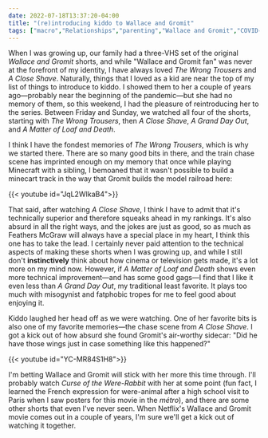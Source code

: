 ```yaml
---
date: 2022-07-18T13:37:20-04:00
title: "(re)introducing kiddo to Wallace and Gromit"
tags: ["macro","Relationships","parenting","Wallace and Gromit","COVID-19","Minecraft"]
---
```


When I was growing up, our family had a three-VHS set of the original *Wallace and Gromit* shorts, and while "Wallace and Gromit fan" was never at the forefront of my identity, I have always loved *The Wrong Trousers* and *A Close Shave*. Naturally, things that I loved as a kid are near the top of my list of things to introduce to kiddo. I showed them to her a couple of years ago—probably near the beginning of the pandemic—but she had no memory of them, so this weekend, I had the pleasure of reintroducing her to the series. Between Friday and Sunday, we watched all four of the shorts, starting with *The Wrong Trousers*, then *A Close Shave*, *A Grand Day Out*, and *A Matter of Loaf and Death*. 

I think I have the fondest memories of *The Wrong Trousers*, which is why we started there. There are so many good bits in there, and the train chase scene has imprinted enough on my memory that once while playing Minecraft with a sibling, I bemoaned that it wasn't possible to build a minecart track in the way that Gromit builds the model railroad here:

{{< youtube id="JqL2WIkaB4">}}

That said, after watching *A Close Shave*, I think I have to admit that it's technically superior and therefore squeaks ahead in my rankings. It's also absurd in all the right ways, and the jokes are just as good, so as much as Feathers McGraw will always have a special place in my heart, I think this one has to take the lead. I certainly never paid attention to the technical aspects of making these shorts when I was growing up, and while I still don't **instinctively** think about how cinema or television gets made, it's a lot more on my mind now. However, if *A Matter of Loaf and Death* shows even more technical improvement—and has some good gags—I find that I like it even less than *A Grand Day Out*, my traditional least favorite. It plays too much with misogynist and fatphobic tropes for me to feel good about enjoying it. 

Kiddo laughed her head off as we were watching. One of her favorite bits is also one of my favorite memories—the chase scene from *A Close Shave*. I got a kick out of how absurd she found Gromit's air-worthy sidecar: "Did he have those wings just in case something like this happened?" 

{{< youtube id="YC-MR84S1H8">}}

I'm betting Wallace and Gromit will stick with her more this time through. I'll probably watch *Curse of the Were-Rabbit* with her at some point (fun fact, I learned the French expression for were-animal after a high school visit to Paris when I saw posters for this movie in the *métro*), and there are some other shorts that even I've never seen. When Netflix's Wallace and Gromit movie comes out in a couple of years, I'm sure we'll get a kick out of watching it together.